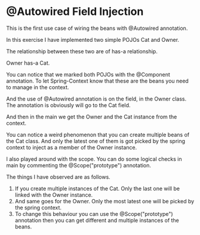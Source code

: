 # @Autowired Field Injection


This is the first use case of wiring the beans with @Autowired annotation.

In this exercise I have implemented two simple POJOs Cat and Owner.

The relationship between these two are of has-a relationship.

Owner has-a Cat.

You can notice that we marked both POJOs with the @Component annotation.
To let Spring-Context know that these are the beans you need to manage in the context.

And the use of @Autowired annotation is on the field, in the Owner class.
The annotation is obviously will go to the Cat field. 

And then in the main we get the Owner and the Cat instance from the context. 

You can notice a weird phenomenon that you can create multiple beans of the Cat class.
And only the latest one of them is got picked by the spring context to inject as a member of the Owner instance.

I also played around with the scope. You can do some logical checks in main by commenting 
the @Scope("prototype") annotation.

The things I have observed are as follows.

1. If you create multiple instances of the Cat. Only the last one will be linked with the Owner instance.
2. And same goes for the Owner. Only the most latest one will be picked by the spring context.
3. To change this behaviour you can use the @Scope("prototype") annotation then you can get different and multiple instances of the beans.